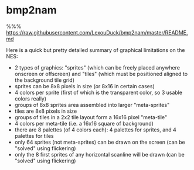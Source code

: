 
# bmp2nam

%%% https://raw.githubusercontent.com/LexouDuck/bmp2nam/master/README.md

Here is a quick but pretty detailed summary of graphical limitations on the NES:
- 2 types of graphics: "sprites" (which can be freely placed anywhere onscreen or offscreen) and "tiles" (which must be positioned aligned to the background tile grid)
- sprites can be 8x8 pixels in size (or 8x16 in certain cases)
- 4 colors per sprite (first of which is the transparent color, so 3 usable colors really)
- groups of 8x8 sprites area assembled into larger "meta-sprites"
- tiles are 8x8 pixels in size
- groups of tiles in a 2x2 tile layout form a 16x16 pixel "meta-tile"
- 4 colors per meta-tile (i.e. a 16x16 square of background)
- there are 8 palettes (of 4 colors each): 4 palettes for sprites, and 4 palettes for tiles
- only 64 sprites (not meta-sprites) can be drawn on the screen (can be "solved" using flickering)
- only the 8 first sprites of any horizontal scanline will be drawn (can be "solved" using flickering)
